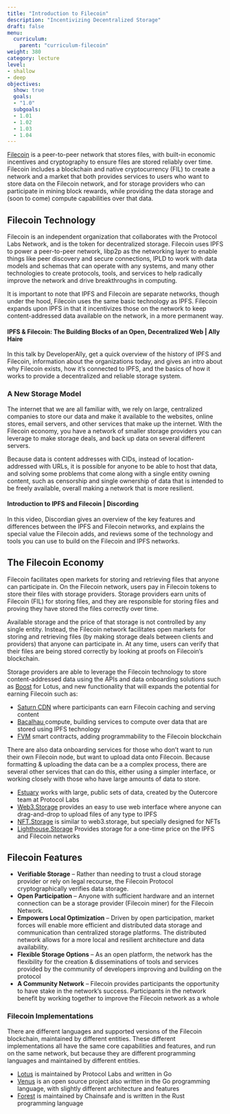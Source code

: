 ```yaml
---
title: "Introduction to Filecoin"
description: "Incentivizing Decentralized Storage"
draft: false
menu:
  curriculum:
    parent: "curriculum-filecoin"
weight: 380
category: lecture
level:
- shallow
- deep
objectives:
  show: true
  goals:
  - "1.0"
  subgoals:
  - 1.01
  - 1.02
  - 1.03
  - 1.04
---
```


[Filecoin](https://docs.filecoin.io/) is a peer-to-peer network that stores files, with built-in economic incentives and cryptography to ensure files are stored reliably over time. Filecoin includes a blockchain and native cryptocurrency (FIL) to create a network and a market that both provides services to users who want to store data on the Filecoin network, and for storage providers who can participate in mining block rewards, while providing the data storage and (soon to come) compute capabilities over that data.


## Filecoin Technology

Filecoin is an independent organization that collaborates with the Protocol Labs Network, and is the token for decentralized storage. Filecoin uses IPFS to power a peer-to-peer network, libp2p as the networking layer to enable things like peer discovery and secure connections, IPLD to work with data models and schemas that can operate with any systems, and many other technologies to create protocols, tools, and services to help radically improve the network and drive breakthroughs in computing.

It is important to note that IPFS and Filecoin are separate networks, though under the hood, Filecoin uses the same basic technology as IPFS. Filecoin expands upon IPFS in that it incentivizes those on the network to keep content-addressed data available on the network, in a more permanent way.


#### IPFS & Filecoin: The Building Blocks of an Open, Decentralized Web | Ally Haire

In this talk by DeveloperAlly, get a quick overview of the history of IPFS and Filecoin, information about the organizations today, and gives an intro about why Filecoin exists, how it’s connected to IPFS, and the basics of how it works to provide a decentralized and reliable storage system.



### A New Storage Model

The internet that we are all familiar with, we rely on large, centralized companies to store our data and make it available to the websites, online stores, email servers, and other services that make up the internet. With the Filecoin economy, you have a network of smaller storage providers you can leverage to make storage deals, and back up data on several different servers.

Because data is content addresses with CIDs, instead of location-addressed with URLs, it is possible for anyone to be able to host that data, and solving some problems that come along with a single entity owning content, such as censorship and single ownership of data that is intended to be freely available, overall making a network that is more resilient.


#### Introduction to IPFS and Filecoin | Discording

In this video, Discordian gives an overview of the key features and differences between the IPFS and Filecoin networks, and explains the special value the Filecoin adds, and reviews some of the technology and tools you can use to build on the Filecoin and IPFS networks.


## The Filecoin Economy

Filecoin facilitates open markets for storing and retrieving files that anyone can participate in. On the Filecoin network, users pay in Filecoin tokens to store their files with storage providers. Storage providers earn units of Filecoin (FIL) for storing files, and they are responsible for storing files and proving they have stored the files correctly over time.

Available storage and the price of that storage is not controlled by any single entity. Instead, the Filecoin network facilitates open markets for storing and retrieving files (by making storage deals between clients and providers) that anyone can participate in. At any time, users can verify that their files are being stored correctly by looking at proofs on Filecoin’s blockchain.

Storage providers are able to leverage the Filecoin technology to store content-addressed data using the APIs and data onboarding solutions such as [Boost](https://boost.filecoin.io/) for Lotus, and new functionality that will expands the potential for earning Filecoin such as:

* [Saturn CDN](https://strn.network/) where participants can earn Filecoin caching and serving content
* [Bacalhau ](https://strn.network/)compute, building services to compute over data that are stored using IPFS technology
* [FVM](https://fvm.filecoin.io/) smart contracts, adding programmability to the Filecoin blockchain

There are also data onboarding services for those who don’t want to run their own Filecoin node, but want to upload data onto Filecoin. Because formatting & uploading the data can be a a complex process, there are several other services that can do this, either using a simpler interface, or working closely with those who have large amounts of data to store.

* [Estuary](https://estuary.tech/) works with large, public sets of data, created by the Outercore team at Protocol Labs
* [Web3.Storage](https://web3.storage/) provides an easy to use web interface where anyone can drag-and-drop to upload files of any type to IPFS
* [NFT.Storage](https://nft.storage/) is similar to web3.storage, but specially designed for NFTs
* [Lighthouse.Storage](https://www.lighthouse.storage/) Provides storage for a one-time price on the IPFS and Filecoin networks


## Filecoin Features

* **Verifiable Storage** – Rather than needing to trust a cloud storage provider or rely on legal recourse, the Filecoin Protocol cryptographically verifies data storage.
* **Open Participation** – Anyone with sufficient hardware and an internet connection can be a storage provider (Filecoin miner) for the Filecoin Network.
* **Empowers Local Optimization** – Driven by open participation, market forces will enable more efficient and distributed data storage and communication than centralized storage platforms. The distributed network allows for a more local and resilient architecture and data availability.
* **Flexible Storage Options** – As an open platform, the network has the flexibility for the creation & disseminations of tools and services provided by the community of developers improving and building on the protocol
* **A Community Network** – Filecoin provides participants the opportunity to have stake in the networkʼs success. Participants in the network benefit by working together to improve the Filecoin network as a whole


### Filecoin Implementations

There are different languages and supported versions of the Filecoin blockchain, maintained by different entities. These different implementations all have the same core capabilities and features, and run on the same network, but because they are different programming languages and maintained by different entities.

* [Lotus](https://lotus.filecoin.io/) is maintained by Protocol Labs and written in Go
* [Venus](https://github.com/filecoin-project/venus) is an open source project also written in the Go programming language, with slightly different architecture and features
* [Forest](https://github.com/ChainSafe/forest) is maintained by Chainsafe and is written in the Rust programming language
